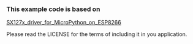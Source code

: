 ### This example code is based on

[SX127x_driver_for_MicroPython_on_ESP8266](https://github.com/Wei1234c/SX127x_driver_for_MicroPython_on_ESP8266)

Please read the LICENSE for the terms of including it in you application.
